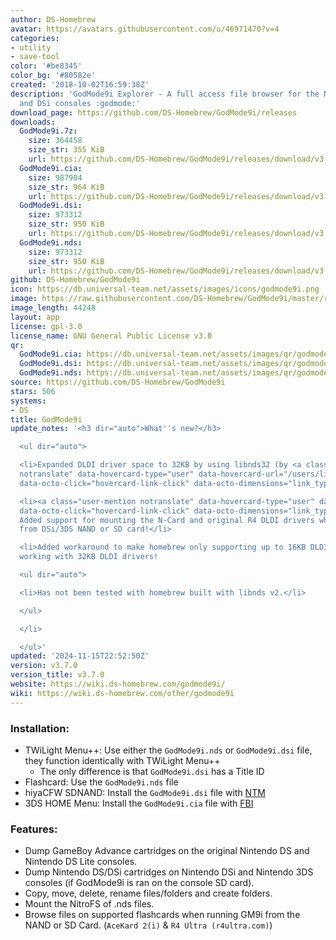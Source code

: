 ```yaml
---
author: DS-Homebrew
avatar: https://avatars.githubusercontent.com/u/46971470?v=4
categories:
- utility
- save-tool
color: '#be8345'
color_bg: '#80582e'
created: '2018-10-02T16:59:38Z'
description: 'GodMode9i Explorer - A full access file browser for the Nintendo DS
  and DSi consoles :godmode:'
download_page: https://github.com/DS-Homebrew/GodMode9i/releases
downloads:
  GodMode9i.7z:
    size: 364458
    size_str: 355 KiB
    url: https://github.com/DS-Homebrew/GodMode9i/releases/download/v3.7.0/GodMode9i.7z
  GodMode9i.cia:
    size: 987904
    size_str: 964 KiB
    url: https://github.com/DS-Homebrew/GodMode9i/releases/download/v3.7.0/GodMode9i.cia
  GodMode9i.dsi:
    size: 973312
    size_str: 950 KiB
    url: https://github.com/DS-Homebrew/GodMode9i/releases/download/v3.7.0/GodMode9i.dsi
  GodMode9i.nds:
    size: 973312
    size_str: 950 KiB
    url: https://github.com/DS-Homebrew/GodMode9i/releases/download/v3.7.0/GodMode9i.nds
github: DS-Homebrew/GodMode9i
icon: https://db.universal-team.net/assets/images/icons/godmode9i.png
image: https://raw.githubusercontent.com/DS-Homebrew/GodMode9i/master/resources/logo2.png
image_length: 44248
layout: app
license: gpl-3.0
license_name: GNU General Public License v3.0
qr:
  GodMode9i.cia: https://db.universal-team.net/assets/images/qr/godmode9i-cia.png
  GodMode9i.dsi: https://db.universal-team.net/assets/images/qr/godmode9i-dsi.png
  GodMode9i.nds: https://db.universal-team.net/assets/images/qr/godmode9i-nds.png
source: https://github.com/DS-Homebrew/GodMode9i
stars: 506
systems:
- DS
title: GodMode9i
update_notes: '<h3 dir="auto">What''s new?</h3>

  <ul dir="auto">

  <li>Expanded DLDI driver space to 32KB by using libnds32 (by <a class="user-mention
  notranslate" data-hovercard-type="user" data-hovercard-url="/users/lifehackerhansol/hovercard"
  data-octo-click="hovercard-link-click" data-octo-dimensions="link_type:self" href="https://github.com/lifehackerhansol">@lifehackerhansol</a>)!</li>

  <li><a class="user-mention notranslate" data-hovercard-type="user" data-hovercard-url="/users/ApacheThunder/hovercard"
  data-octo-click="hovercard-link-click" data-octo-dimensions="link_type:self" href="https://github.com/ApacheThunder">@ApacheThunder</a>:
  Added support for mounting the N-Card and original R4 DLDI drivers when launched
  from DSi/3DS NAND or SD card!</li>

  <li>Added workaround to make homebrew only supporting up to 16KB DLDI drivers, now
  working with 32KB DLDI drivers!

  <ul dir="auto">

  <li>Has not been tested with homebrew built with libnds v2.</li>

  </ul>

  </li>

  </ul>'
updated: '2024-11-15T22:52:50Z'
version: v3.7.0
version_title: v3.7.0
website: https://wiki.ds-homebrew.com/godmode9i/
wiki: https://wiki.ds-homebrew.com/other/godmode9i
---
```

### Installation:
- TWiLight Menu++: Use either the `GodMode9i.nds` or `GodMode9i.dsi` file, they function identically with TWiLight Menu++
   - The only difference is that `GodMode9i.dsi` has a Title ID
- Flashcard: Use the `GodMode9i.nds` file
- hiyaCFW SDNAND: Install the `GodMode9i.dsi` file with [NTM](/ds/NTM)
- 3DS HOME Menu: Install the `GodMode9i.cia` file with [FBI](/3ds/fbi)

### Features:
- Dump GameBoy Advance cartridges on the original Nintendo DS and Nintendo DS Lite consoles.
- Dump Nintendo DS/DSi cartridges on Nintendo DSi and Nintendo 3DS consoles (if GodMode9i is ran on the console SD card).
- Copy, move, delete, rename files/folders and create folders.
- Mount the NitroFS of .nds files.
- Browse files on supported flashcards when running GM9i from the NAND or SD Card. (`AceKard 2(i)` & `R4 Ultra (r4ultra.com)`)